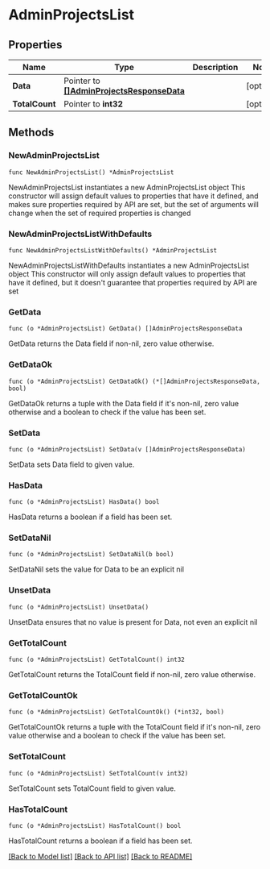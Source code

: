 # AdminProjectsList

## Properties

Name | Type | Description | Notes
------------ | ------------- | ------------- | -------------
**Data** | Pointer to [**[]AdminProjectsResponseData**](AdminProjectsResponseData.md) |  | [optional] 
**TotalCount** | Pointer to **int32** |  | [optional] 

## Methods

### NewAdminProjectsList

`func NewAdminProjectsList() *AdminProjectsList`

NewAdminProjectsList instantiates a new AdminProjectsList object
This constructor will assign default values to properties that have it defined,
and makes sure properties required by API are set, but the set of arguments
will change when the set of required properties is changed

### NewAdminProjectsListWithDefaults

`func NewAdminProjectsListWithDefaults() *AdminProjectsList`

NewAdminProjectsListWithDefaults instantiates a new AdminProjectsList object
This constructor will only assign default values to properties that have it defined,
but it doesn't guarantee that properties required by API are set

### GetData

`func (o *AdminProjectsList) GetData() []AdminProjectsResponseData`

GetData returns the Data field if non-nil, zero value otherwise.

### GetDataOk

`func (o *AdminProjectsList) GetDataOk() (*[]AdminProjectsResponseData, bool)`

GetDataOk returns a tuple with the Data field if it's non-nil, zero value otherwise
and a boolean to check if the value has been set.

### SetData

`func (o *AdminProjectsList) SetData(v []AdminProjectsResponseData)`

SetData sets Data field to given value.

### HasData

`func (o *AdminProjectsList) HasData() bool`

HasData returns a boolean if a field has been set.

### SetDataNil

`func (o *AdminProjectsList) SetDataNil(b bool)`

 SetDataNil sets the value for Data to be an explicit nil

### UnsetData
`func (o *AdminProjectsList) UnsetData()`

UnsetData ensures that no value is present for Data, not even an explicit nil
### GetTotalCount

`func (o *AdminProjectsList) GetTotalCount() int32`

GetTotalCount returns the TotalCount field if non-nil, zero value otherwise.

### GetTotalCountOk

`func (o *AdminProjectsList) GetTotalCountOk() (*int32, bool)`

GetTotalCountOk returns a tuple with the TotalCount field if it's non-nil, zero value otherwise
and a boolean to check if the value has been set.

### SetTotalCount

`func (o *AdminProjectsList) SetTotalCount(v int32)`

SetTotalCount sets TotalCount field to given value.

### HasTotalCount

`func (o *AdminProjectsList) HasTotalCount() bool`

HasTotalCount returns a boolean if a field has been set.


[[Back to Model list]](../README.md#documentation-for-models) [[Back to API list]](../README.md#documentation-for-api-endpoints) [[Back to README]](../README.md)


